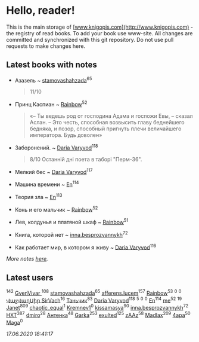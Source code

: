 # Hello, reader!
This is the main storage of [www.knigopis.com](http://www.knigopis.com) - the registry of read books.
To add your book use www-site. All changes are committed and synchronized with this git repository.
Do not use pull requests to make changes here.


## Latest books with notes
* Азазель ~ [stamovashahzada](users/310/310646815-vkontakte)<sup>65</sup>
    > 11/10

* Принц Каспиан ~ [Rainbow](users/109/109787328219839805802-google)<sup>52</sup>
    > «– Ты ведешь род от господина Адама и госпожи Евы, – сказал Аслан. – Это честь, способная возвысить главу беднейшего бедняка, и позор, способный пригнуть плечи величайшего императора. Будь доволен»

* Заборонений. ~ [Daria Varyvod](users/829/829893410524253-facebook)<sup>118</sup>
    > 8/10 Останній дні поета в таборі "Перм-36".

* Мелкий бес ~ [Daria Varyvod](users/829/829893410524253-facebook)<sup>117</sup>

* Машина времени ~ [En](users/333/333646551-vkontakte)<sup>114</sup>

* Теория зла ~ [En](users/333/333646551-vkontakte)<sup>113</sup>

* Конь и его мальчик ~ [Rainbow](users/109/109787328219839805802-google)<sup>52</sup>

* Лев, колдунья и платяной шкаф ~ [Rainbow](users/109/109787328219839805802-google)<sup>51</sup>

* Книга, которой нет ~ [inna.besprozvannykh](users/733/73323849-yandex)<sup>72</sup>

* Как работает мир, в котором я живу ~ [Daria Varyvod](users/829/829893410524253-facebook)<sup>116</sup>


_More notes [here](latest_books_with_notes.md)._


## Latest users
[](users/115/115826717712507836033-google)<sup>142</sup> 
[GvenVivar ](users/158/158266434925901-facebook)<sup>108</sup> 
[stamovashahzada](users/310/310646815-vkontakte)<sup>65</sup> 
[afferens.lucem](users/196/196071655-vkontakte)<sup>157</sup> 
[Rainbow](users/109/109787328219839805802-google)<sup>53</sup> 
[](users/182/18276342038-instagram)<sup>0</sup> 
[](users/102/102300366193989005728-google)<sup>0</sup> 
[ՎաչՎաղՍիր SirVach](users/113/1130000004300166-yandex)<sup>16</sup> 
[Таньчик](users/209/2096581563762610-facebook)<sup>83</sup> 
[Daria Varyvod](users/829/829893410524253-facebook)<sup>118</sup> 
[](users/104/104731829794763834502-google)<sup>5</sup> 
[](users/831/8317925041-instagram)<sup>0</sup> 
[](users/103/103068578327558685816-google)<sup>0</sup> 
[En](users/333/333646551-vkontakte)<sup>114</sup> 
[me](users/381/381417697-yandex)<sup>52</sup> 
[](users/153/1537586159620888-facebook)<sup>19</sup> 
[Janet](users/108/108113656204404967440-google)<sup>809</sup> 
[chaotic_equal](users/109/109533635046249857347-google)<sup>1</sup> 
[Kremnev1](users/109/109398777294736369541-google)<sup>0</sup> 
[kissamasya](users/684/68439978-vkontakte)<sup>90</sup> 
[inna.besprozvannykh](users/733/73323849-yandex)<sup>72</sup> 
[HXT](users/100/100002563462782-facebook)<sup>387</sup> 
[dmiro](users/571/5714115-vkontakte)<sup>28</sup> 
[Антенка](users/118/118158645037334943900-google)<sup>48</sup> 
[Garka](users/115/115753719718250012620-google)<sup>253</sup> 
[exulted](users/100/100599204551896265722-google)<sup>125</sup> 
[zAAz](users/202/202248233-vkontakte)<sup>58</sup> 
[Madlax](users/158/158304782-vkontakte)<sup>209</sup> 
[4apa](users/117/117392596378069249667-google)<sup>50</sup> 
[Maga](users/106/106060917304685787728-google)<sup>0</sup> 


_17.06.2020 18:41:17_

